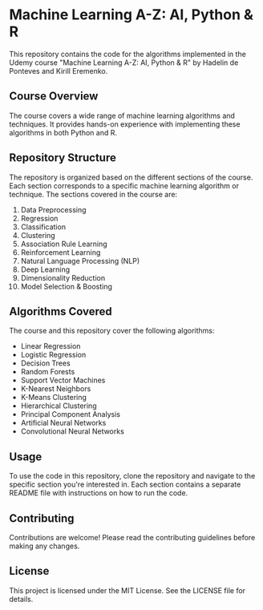 # Machine Learning A-Z: AI, Python & R

This repository contains the code for the algorithms implemented in the Udemy course "Machine Learning A-Z: AI, Python & R" by Hadelin de Ponteves and Kirill Eremenko.

## Course Overview

The course covers a wide range of machine learning algorithms and techniques. It provides hands-on experience with implementing these algorithms in both Python and R.

## Repository Structure

The repository is organized based on the different sections of the course. Each section corresponds to a specific machine learning algorithm or technique. The sections covered in the course are:

1. Data Preprocessing
2. Regression
3. Classification
4. Clustering
5. Association Rule Learning
6. Reinforcement Learning
7. Natural Language Processing (NLP)
8. Deep Learning
9. Dimensionality Reduction
10. Model Selection & Boosting

## Algorithms Covered

The course and this repository cover the following algorithms:

- Linear Regression
- Logistic Regression
- Decision Trees
- Random Forests
- Support Vector Machines
- K-Nearest Neighbors
- K-Means Clustering
- Hierarchical Clustering
- Principal Component Analysis
- Artificial Neural Networks
- Convolutional Neural Networks

## Usage

To use the code in this repository, clone the repository and navigate to the specific section you're interested in. Each section contains a separate README file with instructions on how to run the code.

## Contributing

Contributions are welcome! Please read the contributing guidelines before making any changes.

## License

This project is licensed under the MIT License. See the LICENSE file for details.
